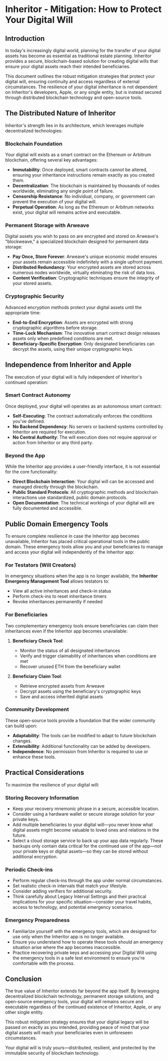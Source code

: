 # Inheritor - Mitigation: How to Protect Your Digital Will

## Introduction

In today's increasingly digital world, planning for the transfer of your digital assets has become as essential as traditional estate planning. Inheritor provides a secure, blockchain-based solution for creating digital wills that ensure your digital assets reach their intended beneficiaries. 

This document outlines the robust mitigation strategies that protect your digital will, ensuring continuity and access regardless of external circumstances. The resilience of your digital inheritance is not dependent on Inheritor's developers, Apple, or any single entity, but is instead secured through distributed blockchain technology and open-source tools.

## The Distributed Nature of Inheritor

Inheritor's strength lies in its architecture, which leverages multiple decentralized technologies:

### Blockchain Foundation

Your digital will exists as a smart contract on the Ethereum or Arbitrum blockchain, offering several key advantages:

- **Immutability**: Once deployed, smart contracts cannot be altered, ensuring your inheritance instructions remain exactly as you created them.
- **Decentralization**: The blockchain is maintained by thousands of nodes worldwide, eliminating any single point of failure.
- **Censorship Resistance**: No individual, company, or government can prevent the execution of your digital will.
- **Perpetual Operation**: As long as the Ethereum or Arbitrum networks exist, your digital will remains active and executable.

### Permanent Storage with Arweave

Digital assets you wish to pass on are encrypted and stored on Arweave's "blockweave," a specialized blockchain designed for permanent data storage:

- **Pay Once, Store Forever**: Arweave's unique economic model ensures your assets remain accessible indefinitely with a single upfront payment.
- **Distributed Redundancy**: Your encrypted assets are stored across numerous nodes worldwide, virtually eliminating the risk of data loss.
- **Content Verification**: Cryptographic techniques ensure the integrity of your stored assets.

### Cryptographic Security

Advanced encryption methods protect your digital assets until the appropriate time:

- **End-to-End Encryption**: Assets are encrypted with strong cryptographic algorithms before storage.
- **Time-Lock Mechanism**: The innovative smart contract design releases assets only when predefined conditions are met.
- **Beneficiary-Specific Encryption**: Only designated beneficiaries can decrypt the assets, using their unique cryptographic keys.

## Independence from Inheritor and Apple

The execution of your digital will is fully independent of Inheritor's continued operation:

### Smart Contract Autonomy

Once deployed, your digital will operates as an autonomous smart contract:

- **Self-Executing**: The contract automatically enforces the conditions you've defined.
- **No Backend Dependency**: No servers or backend systems controlled by Inheritor are required for execution.
- **No Central Authority**: The will execution does not require approval or action from Inheritor or any third party.

### Beyond the App

While the Inheritor app provides a user-friendly interface, it is not essential for the core functionality:

- **Direct Blockchain Interaction**: Your digital will can be accessed and managed directly through the blockchain.
- **Public Standard Protocols**: All cryptographic methods and blockchain interactions use standardized, public domain protocols.
- **Open Documentation**: The technical workings of your digital will are fully documented and accessible.

## Public Domain Emergency Tools

To ensure complete resilience in case the Inheritor app becomes unavailable, Inheritor has placed critical operational tools in the public domain. These emergency tools allow you and your beneficiaries to manage and access your digital will independently of the Inheritor app:

### For Testators (Will Creators)

In emergency situations when the app is no longer available, the **Inheritor Emergency Management Tool** allows testators to:

- View all active inheritances and check-in status
- Perform check-ins to reset inheritance timers
- Revoke inheritances permanently if needed

### For Beneficiaries

Two complementary emergency tools ensure beneficiaries can claim their inheritances even if the Inheritor app becomes unavailable:

1. **Beneficiary Check Tool**:
   - Monitor the status of all designated inheritances
   - Verify and trigger claimability of inheritances when conditions are met
   - Recover unused ETH from the beneficiary wallet

2. **Beneficiary Claim Tool**:
   - Retrieve encrypted assets from Arweave
   - Decrypt assets using the beneficiary's cryptographic keys
   - Save and access inherited digital assets

### Community Development

These open-source tools provide a foundation that the wider community can build upon:

- **Adaptability**: The tools can be modified to adapt to future blockchain changes.
- **Extensibility**: Additional functionality can be added by developers.
- **Independence**: No permission from Inheritor is required to use or enhance these tools.

## Practical Considerations

To maximize the resilience of your digital will:

### Storing Recovery Information

- Keep your recovery mnemonic phrase in a secure, accessible location.
- Consider using a hardware wallet or secure storage solution for your private keys.
- Add multiple beneficiaries to your digital will—you never know what digital assets might become valuable to loved ones and relations in the future.
- Select a cloud storage service to back up your app data regularly. These backups only contain data critical for the continued use of the app—not your private keys or digital assets—so they can be stored without additional encryption.

### Periodic Check-ins

- Perform regular check-ins through the app under normal circumstances.
- Set realistic check-in intervals that match your lifestyle.
- Consider adding verifiers for additional security.
- Think carefully about Legacy Interval Settings and their practical implications for your specific situation—consider your travel habits, access to technology, and potential emergency scenarios.

### Emergency Preparedness

- Familiarize yourself with the emergency tools, which are designed for use only when the Inheritor app is no longer available.
- Ensure you understand how to operate these tools should an emergency situation arise where the app becomes inaccessible.
- Practice recovering private keys and accessing your Digital Will using the emergency tools in a safe test environment to ensure you're comfortable with the process.

## Conclusion

The true value of Inheritor extends far beyond the app itself. By leveraging decentralized blockchain technology, permanent storage solutions, and open-source emergency tools, your digital will remains secure and executable regardless of the continued existence of Inheritor, Apple, or any other single entity.

This robust mitigation strategy ensures that your digital legacy will be passed on exactly as you intended, providing peace of mind that your digital assets will reach your beneficiaries even in unforeseen circumstances.

Your digital will is truly yours—distributed, resilient, and protected by the immutable security of blockchain technology.